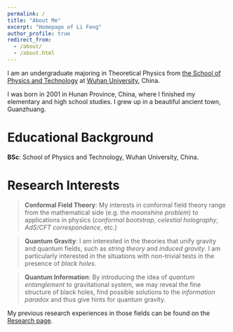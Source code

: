 ```yaml
---
permalink: /
title: "About Me"
excerpt: "Homepage of Li Feng"
author_profile: true
redirect_from: 
  - /about/
  - /about.html
---
```


I am an undergraduate majoring in Theoretical Physics from [the School of Physics and Technology](https://physics.whu.edu.cn/en/Home.htm) at [Wuhan University](https://en.whu.edu.cn/), China. 

I was born in 2001 in Hunan Province, China, where I finished my elementary and high school studies. I grew up in a beautiful ancient town, Guanzhuang.


Educational Background
======
**BSc**: School of Physics and Technology, Wuhan University, China.

Research Interests
======
> **Conformal Field Theory**: My interests in conformal field theory range from the mathematical side (e.g. the *moonshine problem*) to applications in physics (*conformal bootstrap*, *celestial holography*, *AdS/CFT correspondence*, etc.)

> **Quantum Gravity**: I am interested in the theories that unify gravity and quantum fields, such as *string theory* and *induced gravity*. I am particularly interested in the situations with non-trivial tests in the presence of *black holes*.

> **Quantum Information**: By introducing the idea of *quantum entanglement* to gravitational system, we may reveal the fine structure of black holes, find possible solutions to the *information paradox* and thus give hints for quantum gravity.

My previous research experiences in those fields can be found on the [Research page](https://ilillllliiiil.github.io/lifeng-homepage.github.io/research/).

